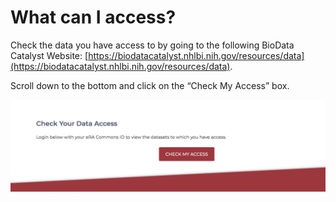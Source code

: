 # What can I access?

Check the data you have access to by going to the following BioData Catalyst Website: [https://biodatacatalyst.nhlbi.nih.gov/resources/data](https://biodatacatalyst.nhlbi.nih.gov/resources/data).

Scroll down to the bottom and click on the “Check My Access” box.

![](../../.gitbook/assets/4%20%281%29.png)


